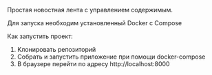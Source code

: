 Простая новостная лента с управлением содержимым.

Для запуска необходим установленный Docker с Compose

Как запустить проект:
1. Клонировать репозиторий
2. Собрать и запустить приложение при помощи docker-compose
3. В браузере перейти по адресу http://localhost:8000

